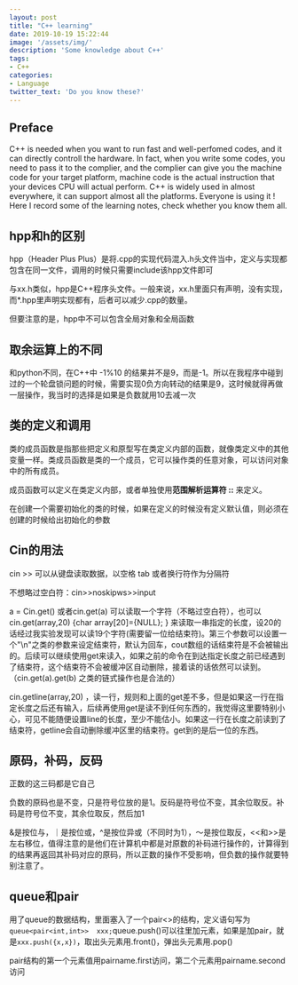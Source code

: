 ```yaml
---
layout: post
title: "C++ learning"
date: 2019-10-19 15:22:44
image: '/assets/img/'
description: 'Some knowledge about C++'
tags:
- C++  
categories:
- Language 
twitter_text: 'Do you know these?'
---
```


## Preface

C++ is needed when you want to run fast and well-perfomed codes, and it can directly controll the hardware. In fact, when you write some codes, you need to pass it to the complier, and the complier can give you the machine code for your target platform, machine code is the actual instruction that your devices CPU will actual perform. C++ is widely used in almost everywhere, it can support almost all the platforms. Everyone is using it ! Here I record some of the learning notes, check whether you know them all.

## hpp和h的区别 

hpp（Header Plus Plus）是将.cpp的实现代码混入.h头文件当中，定义与实现都包含在同一文件，调用的时候只需要include该hpp文件即可 

与xx.h类似，hpp是C++程序头文件。一般来说，xx.h里面只有声明，没有实现，而*.hpp里声明实现都有，后者可以减少.cpp的数量。

但要注意的是，hpp中不可以包含全局对象和全局函数

## 取余运算上的不同

和python不同，在C++中 -1%10 的结果并不是9，而是-1。所以在我程序中碰到过的一个轮盘锁问题的时候，需要实现0负方向转动的结果是9，这时候就得再做一层操作，我当时的选择是如果是负数就用10去减一次

## 类的定义和调用

类的成员函数是指那些把定义和原型写在类定义内部的函数，就像类定义中的其他变量一样。类成员函数是类的一个成员，它可以操作类的任意对象，可以访问对象中的所有成员。

成员函数可以定义在类定义内部，或者单独使用**范围解析运算符 ::** 来定义。

在创建一个需要初始化的类的时候，如果在定义的时候没有定义默认值，则必须在创建的时候给出初始化的参数

## Cin的用法

cin >> 可以从键盘读取数据，以空格 tab 或者换行符作为分隔符

不想略过空白符：cin>>noskipws>>input

a = Cin.get() 或者cin.get(a) 可以读取一个字符（不略过空白符），也可以cin.get(array,20) {char array[20]={NULL}; } 来读取一串指定的长度，设20的话经过我实验发现可以读19个字符(需要留一位给结束符)。第三个参数可以设置一个"\n"之类的参数来设定结束符，默认为回车，cout数组的话结束符是不会被输出的。后续可以继续使用get来读入，如果之前的命令在到达指定长度之前已经遇到了结束符，这个结束符不会被缓冲区自动删除，接着读的话依然可以读到。（cin.get(a).get(b) 之类的链式操作也是合法的）

cin.getline(array,20) ，读一行，规则和上面的get差不多，但是如果这一行在指定长度之后还有输入，后续再使用get是读不到任何东西的，我觉得这里要特别小心，可见不能随便设置line的长度，至少不能估小。如果这一行在长度之前读到了结束符，getline会自动删除缓冲区里的结束符。get到的是后一位的东西。

## 原码，补码，反码

正数的这三码都是它自己

负数的原码也是不变，只是符号位放的是1。反码是符号位不变，其余位取反。补码是符号位不变，其余位取反，然后加1

&是按位与，｜是按位或，^是按位异或（不同时为1），～是按位取反，<<和>>是左右移位，值得注意的是他们在计算机中都是对原数的补码进行操作的，计算得到的结果再返回其补码对应的原码，所以正数的操作不受影响，但负数的操作就要特别注意了。

## queue和pair

用了queue的数据结构，里面塞入了一个pair<>的结构，定义语句写为`queue<pair<int,int>>  xxx;`queue.push()可以往里加元素，如果是加pair，就是`xxx.push({x,x})`，取出头元素用.front()，弹出头元素用.pop()

pair结构的第一个元素值用pairname.first访问，第二个元素用pairname.second访问








